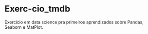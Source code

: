 # Exerc-cio_tmdb
Exercício em data science pra primeiros aprendizados sobre Pandas, Seaborn e MatPlot.
